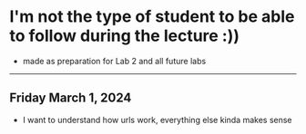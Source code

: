 # I'm not the type of student to be able to follow during the lecture :))
- made as preparation for Lab 2 and all future labs
***
## Friday March 1, 2024
- I want to understand how urls work, everything else kinda makes sense
